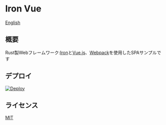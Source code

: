 # Iron Vue

[English](./README.md)

## 概要

Rust製Webフレームワーク:[Iron](https://github.com/iron/iron)と[Vue.js](https://github.com/vuejs/vue)、[Webpack](https://github.com/webpack/webpack)を使用したSPAサンプルです

## デプロイ

[![Deploy](https://www.herokucdn.com/deploy/button.svg)](https://heroku.com/deploy)

## ライセンス

[MIT](./LICENSE)